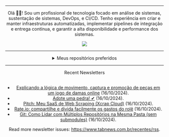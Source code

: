 <div align="center">
<hr>
<p>Olá 👋🏾! Sou um profissional de tecnologia focado em análise de sistemas, sustentação de sistemas, DevOps, e CI/CD. Tenho experiência em criar e manter infraestruturas automatizadas, implementar pipelines de integração e entrega contínua, e garantir a alta disponibilidade e performance dos sistemas.</p>
  <img src="https://media.giphy.com/media/yAGIvCiwPJn5C/giphy.gif">
<hr>
  <details>
  <summary>Meus repositórios preferidos</summary>
  <br />
  Alguns dos meus melhores repositórios:
  <br />
<br />
  <ul><li><a href=https://github.com/KubeNerd/aluratube target="_blank" rel="noopener noreferrer">KubeNerd/aluratube</a> (<b>0</b> ✨ and <b>0</b> 🍴): Aluratube - Desenvolvido durante a imersão React da Alura no final de 2022</li><li><a href=https://github.com/KubeNerd/nlw-ia target="_blank" rel="noopener noreferrer">KubeNerd/nlw-ia</a> (<b>0</b> ✨ and <b>0</b> 🍴): Projeto desenvolvido durante a NLW IA - Usando a API da OPENAI</li><li><a href=https://github.com/KubeNerd/nlw-journey-ia target="_blank" rel="noopener noreferrer">KubeNerd/nlw-journey-ia</a> (<b>0</b> ✨ and <b>0</b> 🍴): NLW IA - Agent de viagens usando python + langchain + GPT</li>
<li>More coming soon :).</li>
</ul>
  </details>
  <hr/>
    <summary>Recent Newsletters</summary>
  <br />
  <ul>
    <li><a href=https://www.tabnews.com.br/leo0/explicando-a-logica-de-movimento-captura-e-promocao-de-pecas-em-um-jogo-de-damas-online target="_blank" rel="noopener noreferrer">Explicando a lógica de movimento, captura e promoção de peças em um jogo de damas online</a> (16/10/2024).</li><li><a href=https://www.tabnews.com.br/MorenoGabriel/adote-uma-pedra target="_blank" rel="noopener noreferrer">Adote uma pedra! ✔</a> (16/10/2024).</li><li><a href=https://www.tabnews.com.br/marcuth/pitch-meu-saas-de-web-scraping-xcrap-cloud target="_blank" rel="noopener noreferrer">Pitch: Meu SaaS de Web Scraping (Xcrap Cloud)</a> (16/10/2024).</li><li><a href=https://www.tabnews.com.br/maiguelman/rate-io-compartilhe-e-divida-facilmente-os-gastos-do-role target="_blank" rel="noopener noreferrer">Rate.io: compartilhe e divida facilmente os gastos do rolê</a> (16/10/2024).</li><li><a href=https://www.tabnews.com.br/clacerda/git-como-lidar-com-multiplos-repositorios-na-mesma-pasta-sem-submodules target="_blank" rel="noopener noreferrer">Git: Como Lidar com Múltiplos Repositórios na Mesma Pasta (sem submodules)</a> (16/10/2024).</li>
  </ul>
<p>Read more newsletter issues: <a href="https://www.tabnews.com.br/recentes/rss">https://www.tabnews.com.br/recentes/rss</a>.</p>
  </details>
